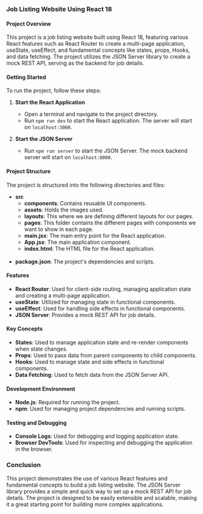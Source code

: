 ### Job Listing Website Using React 18

#### Project Overview
This project is a job listing website built using React 18, featuring various React features such as React Router to create a multi-page application, useState, useEffect, and fundamental concepts like states, props, Hooks, and data fetching. The project utilizes the JSON Server library to create a mock REST API, serving as the backend for job details.

#### Getting Started
To run the project, follow these steps:

1. **Start the React Application**
   - Open a terminal and navigate to the project directory.
   - Run `npm run dev` to start the React application. The server will start on `localhost:3000`.

2. **Start the JSON Server**
   - Run `npm run server` to start the JSON Server. The mock backend server will start on `localhost:8000`.

#### Project Structure
The project is structured into the following directories and files:

- **src**
  - **components**: Contains reusable UI components.
  - **assets**: Holds the images used.
  - **layouts**: This where we are defining different layouts for our pages.
  - **pages**: This folder contains the different pages with components we want to show in each page.
  - **main.jsx**: The main entry point for the React application.
  - **App.jsx**: The main application component.
  - **index.html**: The HTML file for the React application. <br><br>
- **package.json**: The project's dependencies and scripts.

#### Features
- **React Router**: Used for client-side routing, managing application state and creating a multi-page application.
- **useState**: Utilized for managing state in functional components.
- **useEffect**: Used for handling side effects in functional components.
- **JSON Server**: Provides a mock REST API for job details.

#### Key Concepts
- **States**: Used to manage application state and re-render components when state changes.
- **Props**: Used to pass data from parent components to child components.
- **Hooks**: Used to manage state and side effects in functional components.
- **Data Fetching**: Used to fetch data from the JSON Server API.

#### Development Environment
- **Node.js**: Required for running the project.
- **npm**: Used for managing project dependencies and running scripts.

#### Testing and Debugging
- **Console Logs**: Used for debugging and logging application state.
- **Browser DevTools**: Used for inspecting and debugging the application in the browser.

### Conclusion
This project demonstrates the use of various React features and fundamental concepts to build a job listing website. The JSON Server library provides a simple and quick way to set up a mock REST API for job details. The project is designed to be easily extensible and scalable, making it a great starting point for building more complex applications.